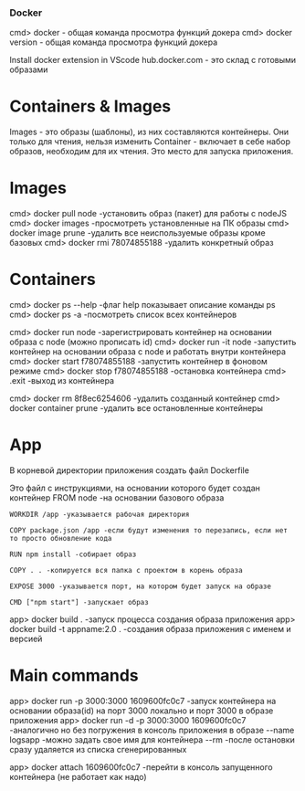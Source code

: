 ### Docker

cmd> docker - общая команда просмотра функций докера
cmd> docker version - общая команда просмотра функций докера

Install docker extension in VScode
hub.docker.com - это склад с готовыми образами

# Containers & Images
Images - это образы (шаблоны), из них составляются контейнеры. Они только для чтения, нельзя изменить
Container - включает в себе набор образов, необходим для их чтения. Это место для запуска приложения.

# Images
cmd> docker pull node -установить образ (пакет) для работы с nodeJS
cmd> docker images -просмотреть установленные на ПК образы
cmd> docker image prune -удалить все неиспользуемые образы кроме базовых
cmd> docker rmi 78074855188 -удалить конкретный образ


# Containers
cmd> docker ps --help -флаг help показывает описание команды ps
cmd> docker ps -a -посмотреть список всех контейнеров

cmd> docker run node -зарегистрировать контейнер на основании образа с node (можно прописать id)
cmd> docker run -it node -запустить контейнер на основании образа с node и работать внутри контейнера
cmd> docker start f78074855188 -запустить контейнер в фоновом режиме
cmd> docker stop f78074855188 -остановка контейнера
cmd> .exit -выход из контейнера

cmd> docker rm 8f8ec6254606 -удалить созданный контейнер
cmd> docker container prune -удалить все остановленные контейнеры

# App
В корневой директории приложения создать файл Dockerfile

Это файл с инструкциями, на основании которого будет создан контейнер
    FROM node -на основании базового образа

    WORKDIR /app -указывается рабочая директория

    COPY package.json /app -если будут изменения то перезапись, если нет то просто обновление кода

    RUN npm install -собирает образ

    COPY . . -копируется вся папка с проектом в корень образа

    EXPOSE 3000 -указывается порт, на котором будет запуск на образе

    CMD ["npm start"] -запускает образ

app> docker build . -запуск процесса создания образа приложения
app> docker build -t appname:2.0 . -создания образа приложения с именем и версией


# Main commands

app> docker run -p 3000:3000 1609600fc0c7 -запуск контейнера на основании образа(id) на порт 3000 локально и порт 3000 в образе приложения
app> docker run -d -p 3000:3000 1609600fc0c7 -аналогично но без погружения в консоль приложения в образе
    --name logsapp -можно задать свое имя для контейнера
    --rm -после остановки сразу удаляется из списка сгенерированных

app> docker attach 1609600fc0c7 -перейти в консоль запущенного контейнера (не работает как надо)